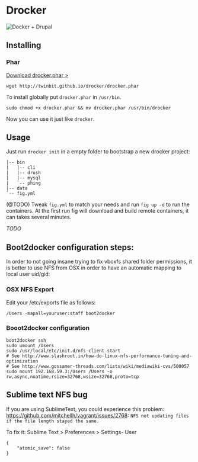 # Drocker

![Docker + Drupal](https://raw.githubusercontent.com/twinbit/drupal-docker-env/master/src/dde.png)

## Installing

### Phar

[Download drocker.phar >](http://twinbit.github.io/drocker/drocker.phar)

```
wget http://twinbit.github.io/drocker/drocker.phar
```

To install globally put `drocker.phar` in `/usr/bin`.

```
sudo chmod +x drocker.phar && mv drocker.phar /usr/bin/drocker
```

Now you can use it just like `drocker`.

## Usage

Just run `drocker init` in a empty folder to bootstrap a new drocker project:

```
|-- bin
|   |-- cli
|   |-- drush
|   |-- mysql
|   `-- phing
|-- data
`-- fig.yml
```

(@TODO) Tweak `fig.yml` to match your needs and run `fig up -d` to run the containers.
At the first run fig will download and build remote containers, it can takes several minutes.

*TODO*

## Boot2docker configuration steps:

In order to not going insane trying to fix vboxfs shared folder permissions, it is better to
use NFS from OSX in order to have an automatic mapping to local user uid/gid:

### OSX NFS Export

Edit your /etc/exports file as follows:

```
/Users -mapall=youruser:staff boot2docker
```

### Booot2docker configuration

```
boot2docker ssh
sudo umount /Users
sudo /usr/local/etc/init.d/nfs-client start
# See http://www.slashroot.in/how-do-linux-nfs-performance-tuning-and-optimization
# See http://www.gossamer-threads.com/lists/wiki/mediawiki-cvs/500057
sudo mount 192.168.59.3:/Users /Users -o rw,async,noatime,rsize=32768,wsize=32768,proto=tcp
```

## Sublime text NFS bug

If you are using SublimeText, you could experience this problem: https://github.com/mitchellh/vagrant/issues/2768:
`NFS not updating files if the file length stayed the same.`

To fix it: Sublime Text > Preferences > Settings- User

```
{
    "atomic_save": false
}
```


